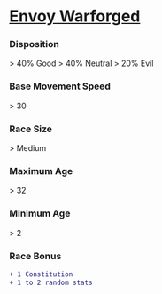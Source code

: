 # **[Envoy Warforged](https://www.dndbeyond.com/races/warforged#Envoy)**
### **Disposition**
\> 40% Good
\> 40% Neutral
\> 20% Evil
### **Base Movement Speed**
\> 30
### **Race Size**
\> Medium
### **Maximum Age**
\> 32
### **Minimum Age**
\> 2
### **Race Bonus**
```diff
+ 1 Constitution
+ 1 to 2 random stats
```
